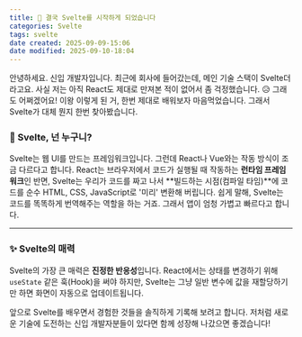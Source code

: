 ```yaml
---
title: 📝 결국 Svelte를 시작하게 되었습니다
categories: Svelte
tags: svelte
date created: 2025-09-09-15:06
date modified: 2025-09-10-18:04
---
```


안녕하세요. 신입 개발자입니다. 최근에 회사에 들어갔는데, 메인 기술 스택이 Svelte더라고요. 사실 저는 아직 React도 제대로 만져본 적이 없어서 좀 걱정했습니다. 😥 그래도 어쩌겠어요! 이왕 이렇게 된 거, 한번 제대로 배워보자 마음먹었습니다. 그래서 Svelte가 대체 뭔지 한번 찾아봤습니다.

### 🤔 Svelte, 넌 누구니? 

Svelte는 웹 UI를 만드는 프레임워크입니다. 그런데 React나 Vue와는 작동 방식이 조금 다르다고 합니다. React는 브라우저에서 코드가 실행될 때 작동하는 **런타임 프레임워크**인 반면, Svelte는 우리가 코드를 짜고 나서 **빌드하는 시점(컴파일 타임)**에 코드를 순수 HTML, CSS, JavaScript로 '미리' 변환해 버립니다. 쉽게 말해, Svelte는 코드를 똑똑하게 번역해주는 역할을 하는 거죠. 그래서 앱이 엄청 가볍고 빠르다고 합니다.

---

### ✨ Svelte의 매력 

Svelte의 가장 큰 매력은 **진정한 반응성**입니다. React에서는 상태를 변경하기 위해 `useState` 같은 훅(Hook)을 써야 하지만, Svelte는 그냥 일반 변수에 값을 재할당하기만 하면 화면이 자동으로 업데이트됩니다. 

앞으로 Svelte를 배우면서 경험한 것들을 솔직하게 기록해 보려고 합니다. 저처럼 새로운 기술에 도전하는 신입 개발자분들이 있다면 함께 성장해 나갔으면 좋겠습니다!
